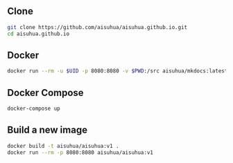 ## Clone

```sh
git clone https://github.com/aisuhua/aisuhua.github.io.git
cd aisuhua.github.io
```

## Docker

```sh
docker run --rm -u $UID -p 8080:8080 -v $PWD:/src aisuhua/mkdocs:latest mkdocs serve --dev-addr 0.0.0.0:8080
```

## Docker Compose

```sh
docker-compose up
```

## Build a new image

```sh
docker build -t aisuhua/aisuhua:v1 .
docker run --rm -p 8080:8080 aisuhua/aisuhua:v1
```
